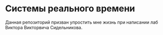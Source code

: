 # Системы реального времени
Данная репозиторий призван упростить мне жизнь при написании лаб Виктора Викторвича Сидельникова.
